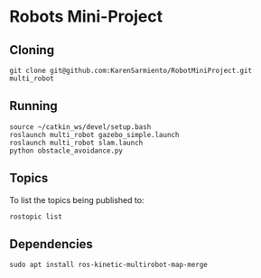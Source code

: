 # Robots Mini-Project

## Cloning
```
git clone git@github.com:KarenSarmiento/RobotMiniProject.git multi_robot
```

## Running
```
source ~/catkin_ws/devel/setup.bash
roslaunch multi_robot gazebo_simple.launch
roslaunch multi_robot slam.launch 
python obstacle_avoidance.py
```

## Topics
To list the topics being published to:
```
rostopic list
```

## Dependencies
```
sudo apt install ros-kinetic-multirobot-map-merge
```
